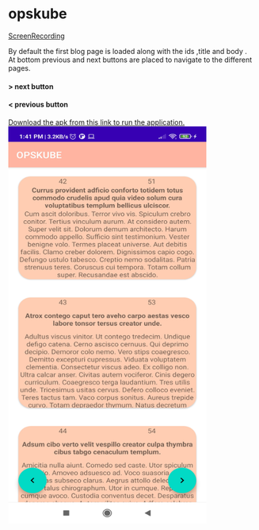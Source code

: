 # opskube
<a href="https://photos.google.com/photo/AF1QipNfEs-uBZSSkyKbyPy0ys7LN_XOtsNHQ0GyMzeF">ScreenRecording</a>
</br></hr>
<p>By default the first blog page is loaded along with the ids ,title and body . </br>At bottom previous and next buttons are placed to navigate to the different pages.</p>
<h4> > next button </h4>
<h4> < previous button </h4>
<a href="https://github.com/harshitsrivastava1608/opskube/blob/newbnc/app-debug.apk">Download the apk from this link to run the application.</a></br>
<img src="screenshot.jpg" width="400" height="800"/>
